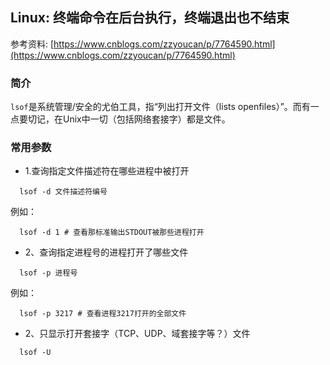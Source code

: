 ## Linux: 终端命令在后台执行，终端退出也不结束

参考资料: [https://www.cnblogs.com/zzyoucan/p/7764590.html](https://www.cnblogs.com/zzyoucan/p/7764590.html)

### 简介

`lsof`是系统管理/安全的尤伯工具，指“列出打开文件（lists openfiles）”。而有一点要切记，在Unix中一切（包括网络套接字）都是文件。

### 常用参数

* 1.查询指定文件描述符在哪些进程中被打开

```shell
  lsof -d 文件描述符编号
```

例如：

```shell
  lsof -d 1 # 查看那标准输出STDOUT被那些进程打开
```

* 2、查询指定进程号的进程打开了哪些文件

```shell
  lsof -p 进程号 
```

例如：

```shell
  lsof -p 3217 # 查看进程3217打开的全部文件
```

* 2、只显示打开套接字（TCP、UDP、域套接字等？）文件

```shell
  lsof -U
```















